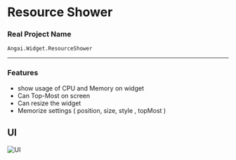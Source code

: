 # Resource Shower

### Real Project Name
`Angai.Widget.ResourceShower`

---

### Features

- show usage of CPU and Memory on widget
- Can Top-Most on screen
- Can resize the widget
- Memorize settings ( position, size, style , topMost )
## UI
![UI](https://i.imgur.com/iRqA8NJ.png)

